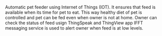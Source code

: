 Automatic pet feeder using Internet of Things (IOT).
It ensures that feed is available when its time for pet to eat.
This way healthy diet of pet is controlled and pet can be fed even when owner is not at home.
Owner can check the status of feed usign ThingSpeak and ThingView app IFFT messaging service is used to alert owner when feed is at low levels.

